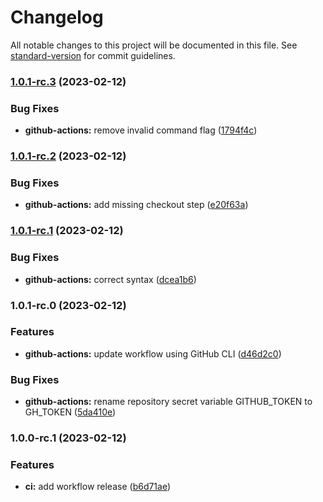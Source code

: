 # Changelog

All notable changes to this project will be documented in this file. See [standard-version](https://github.com/conventional-changelog/standard-version) for commit guidelines.

### [1.0.1-rc.3](https://github.com/ansidev/sample-gitflow-release-workflows/compare/v1.0.1-rc.2...v1.0.1-rc.3) (2023-02-12)


### Bug Fixes

* **github-actions:** remove invalid command flag ([1794f4c](https://github.com/ansidev/sample-gitflow-release-workflows/commit/1794f4cc27e9053e6ddbbccd01d7d0895812d510))

### [1.0.1-rc.2](https://github.com/ansidev/sample-gitflow-release-workflows/compare/v1.0.1-rc.1...v1.0.1-rc.2) (2023-02-12)


### Bug Fixes

* **github-actions:** add missing checkout step ([e20f63a](https://github.com/ansidev/sample-gitflow-release-workflows/commit/e20f63ababd316d413b9573c727c68717b3b480d))

### [1.0.1-rc.1](https://github.com/ansidev/sample-gitflow-release-workflows/compare/v1.0.1-rc.0...v1.0.1-rc.1) (2023-02-12)


### Bug Fixes

* **github-actions:** correct syntax ([dcea1b6](https://github.com/ansidev/sample-gitflow-release-workflows/commit/dcea1b6fde978a05ca3ff8855af26600e7a9f226))

### 1.0.1-rc.0 (2023-02-12)

### Features

* **github-actions:** update workflow using GitHub CLI ([d46d2c0](https://github.com/ansidev/sample-gitflow-release-workflows/commit/d46d2c0d4fcde955b68d40400d51a33747a73016))

### Bug Fixes

* **github-actions:** rename repository secret variable GITHUB_TOKEN to GH_TOKEN ([5da410e](https://github.com/ansidev/sample-gitflow-release-workflows/commit/5da410ee04fe1151835df35f4795dab51d18aa18))

### 1.0.0-rc.1 (2023-02-12)

### Features

* **ci:** add workflow release ([b6d71ae](https://github.com/ansidev/sample-gitflow-release-workflows/commit/b6d71aeb3e913af7261e62c9091802078f6cb6b5))
